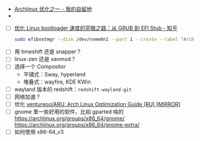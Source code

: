 ##

- [Archlinux 优化之一 - 我的自留地](https://blog.tiantian.cool/arch-1/)
-
- [ ] [优化 Linux bootloader 速度的究极之路：从 GRUB 到 EFI Stub - 知乎](https://zhuanlan.zhihu.com/p/28708585)
  ```bash
  sudo efibootmgr --disk /dev/nvme0n1 --part 1 --create --label "Arch" --loader /vmlinuz-linux-xanmod --unicode 'root=UUID=0f949b62-98bf-4787-b8b9-1f21d0889691  rw initrd=\initramfs-linux-xanmod.img loglevel=3 quiet nowatchdog'
  ```
- [ ] 用 timeshift 还是 snapper？
- [ ] linux-zen 还是 xanmod？
- [ ] 选择一个 Compositor
  - 平铺式：Sway, hyperland
  - 堆叠式：wayfire, KDE KWin
- [ ] wayland 版本的 redshift：`redshift-wayland-git`
- [ ] 网络加速？
- [ ] 优化 [ventureoo/ARU: Arch Linux Optimization Guide (RU) \[MIRROR\]](https://github.com/ventureoo/ARU)
- [ ] gnome 里一些好用的软件，比如 gparted 啥的 https://archlinux.org/groups/x86_64/gnome/ https://archlinux.org/groups/x86_64/gnome-extra/
- [ ] 如何使用 x86-64_v3
